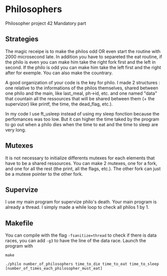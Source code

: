 # Philosophers
Philosopher project 42 Mandatory part

## Strategies
The magic receipe is to make the philos odd OR even start the routine with 2000 microsecond late. In addition you have to separeted the eat routine, if the philo is even you can make him take the right fork first and the left in second. If the philo is odd you can make him take the left first and the right after for exemple. You can also make the countrary.

A good organization of your code is the key for philo. 
I made 2 structures : one relative to the informations of the philos themselves, shared between one philo and the main, like last_meal, ph->id, etc. and one named "data" that countain all the ressources that will be shared between them (+ the supervizor) like printf, the time, the dead_flag, etc.).

In my code I use ft_usleep instead of using my sleep fonction because the perfomances was too low. But it can higher the time taked by the program to go out when a philo dies when the time to eat and the time to sleep are very long.

## Mutexes 
It is not necessary to initialize differents mutexes for each elements that have to be a shared ressources. You can make 2 mutexes, one for a fork, and one for all the rest (the print, all the flags, etc.). The other fork can just be a mutexe pointer to the other fork.

## Supervize
I use my main program for supervize philo's death. Your main program is already a thread. I simply made a while loop to check all philos 1 by 1.

## Makefile
You can compile with the flag ```-fsanitize=thread``` to check if there is data races, you can add ```-g3``` to have the line of the data race.
Launch the program with

```make```

```./philo number_of_philosophers time_to_die time_to_eat time_to_sleep [number_of_times_each_philosopher_must_eat]```


